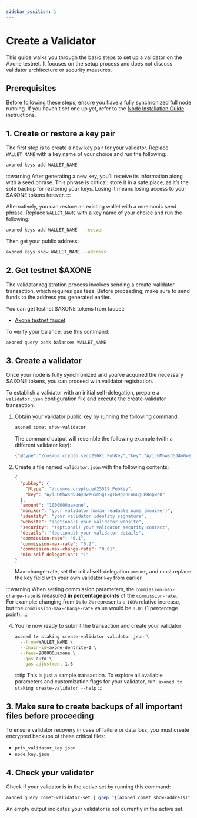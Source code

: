 ```yaml
---
sidebar_position: 1
---
```


# Create a Validator

This guide walks you through the basic steps to set up a validator on the Axone testnet. It focuses on the setup process and does not discuss validator architecture or security measures.

## Prerequisites

Before following these steps, ensure you have a fully synchronized full node running. If you haven’t set one up yet, refer to the [Node Installation Guide](installation) instructions.

## 1. Create or restore a key pair

The first step is to create a new key pair for your validator. Replace `WALLET_NAME` with a key name of your choice and run the following:

```bash
axoned keys add WALLET_NAME
```

:::warning
After generating a new key, you’ll receive its information along with a seed phrase. This phrase is critical: store it in a safe place, as it’s the sole backup for restoring your keys. Losing it means losing access to your $AXONE tokens forever.
:::

Alternatively, you can restore an existing wallet with a mnemonic seed phrase. Replace `WALLET_NAME` with a key name of your choice and run the following:

```bash
axoned keys add WALLET_NAME --recover
```

Then get your public address:

```bash
axoned keys show WALLET_NAME --address
```

## 2. Get testnet $AXONE

The validator registration process involves sending a create-validator transaction, which requires gas fees. Before proceeding, make sure to send funds to the address you generated earlier.

You can get testnet $AXONE tokens from faucet:

- [Axone testnet faucet](https://faucet.axone.xyz)
  
To verify your balance, use this command:

```bash
axoned query bank balances WALLET_NAME
```

## 3. Create a validator

Once your node is fully synchronized and you've acquired the necessary $AXONE tokens, you can proceed with validator registration.

To establish a validator with an initial self-delegation, prepare a `validator.json` configuration file and execute the create-validator transaction.

1. Obtain your validator public key by running the following command:

   ```bash
   axoned comet show-validator
   ```

   The command output will resemble the following example (with a different validator key):

   ```bash
   {"@type":"/cosmos.crypto.secp256k1.PubKey","key":"A/iJGMhwsd5J4y0weGxmSqT2q1G9g0nFo6GgCHBopwc0"}
   ```

2. Create a file named `validator.json` with the following contents:

   ```json
   {
     "pubkey": {
       "@type": "/cosmos.crypto.ed25519.PubKey",
       "key": "A/iJGMhwsd5J4y0weGxmSqT2q1G9g0nFo6GgCHBopwc0"
     },
     "amount": "1000000uaxone",
     "moniker": "your validator human-readable name (moniker)",
     "identity": "your validator identity signature",
     "website": "(optional) your validator website",
     "security": "(optional) your validator security contact",
     "details": "(optional) your validator details",
     "commission-rate": "0.1",
     "commission-max-rate": "0.2",
     "commission-max-change-rate": "0.01",
     "min-self-delegation": "1"
   }
   ```

   Max-change-rate, set the initial self-delegation `amount`, and must replace the key field with your own validator `key` from earlier.

  :::warning
  When setting commission parameters, the `commission-max-change-rate` is measured **in percentage points** of the `commission-rate`.  
  For example: changing from `1%` to `2%` represents a `100%` relative increase,  
  but the `commission-max-change-rate` value would be `0.01` (1 percentage point).
  :::


4. You're now ready to submit the transaction and create your validator
   ```bash
   axoned tx staking create-validator validator.json \
     --from=WALLET_NAME \
     --chain-id=axone-dentrite-1 \
     --fees=900000uaxone \
     --gas auto \
     --gas-adjustment 1.6
   ```
   :::tip
   This is just a sample transaction. To explore all available parameters and customization flags for your validator, run: `axoned tx staking create-validator --help`
   :::

## 3. Make sure to create backups of all important files before proceeding

To ensure validator recovery in case of failure or data loss, you must create encrypted backups of these critical files:

- `priv_validator_key.json`
- `node_key.json`

## 4. Check your validator

Check if your validator is in the active set by running this command:

```bash
axoned query comet-validator-set | grep "$(axoned comet show-address)"
```

An empty output indicates your validator is not currently in the active set.
